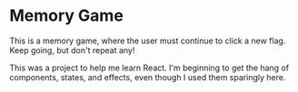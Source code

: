 # Memory Game

This is a memory game, where the user must continue to click a new flag. Keep going, but don't repeat any!

This was a project to help me learn React. I'm beginning to get the hang of components, states, and effects, even though I used them sparingly here.
